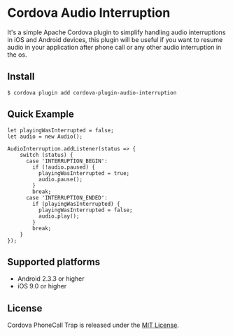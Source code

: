 Cordova Audio Interruption
=======================

It's a simple Apache Cordova plugin to simplify handling audio interruptions in iOS and Android devices, 
this plugin will be useful if you want to resume audio in your application after phone call or any other audio interruption in the os.


## Install

    $ cordova plugin add cordova-plugin-audio-interruption


## Quick Example

    let playingWasInterrupted = false;
    let audio = new Audio();

    AudioInterruption.addListener(status => {
        switch (status) {
          case 'INTERRUPTION_BEGIN':
            if (!audio.paused) {
              playingWasInterrupted = true;
              audio.pause();
            } 
            break;
          case 'INTERRUPTION_ENDED':
            if (playingWasInterrupted) {
              playingWasInterrupted = false;
              audio.play();
            }
            break;
        }
    });


## Supported platforms

- Android 2.3.3 or higher
- iOS 9.0 or higher

## License

Cordova PhoneCall Trap is released under the [MIT License](http://www.opensource.org/licenses/MIT).
